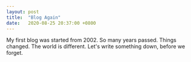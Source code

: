 ```yaml
---
layout: post
title:  "Blog Again"
date:   2020-08-25 20:37:00 +0800
---
```


My first blog was started from 2002.
So many years passed.
Things changed. The world is different.
Let's write something down, before we forget.
